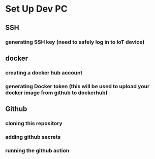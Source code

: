 # Set Up Dev PC

## SSH
### generating SSH key (need to safely log in to IoT device)

## docker
### creating a docker hub account 

### generating Docker token (this will be used to upload your docker image from github to dockerhub)

## Github
### cloning this repository 

### adding github secrets 

### running the github action
